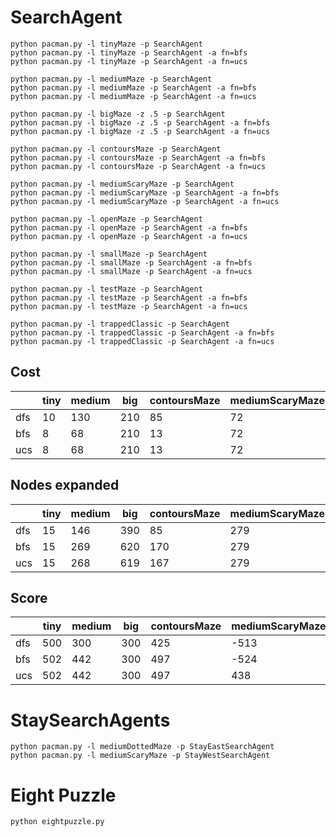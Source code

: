# SearchAgent

```shell
python pacman.py -l tinyMaze -p SearchAgent
python pacman.py -l tinyMaze -p SearchAgent -a fn=bfs
python pacman.py -l tinyMaze -p SearchAgent -a fn=ucs

python pacman.py -l mediumMaze -p SearchAgent
python pacman.py -l mediumMaze -p SearchAgent -a fn=bfs
python pacman.py -l mediumMaze -p SearchAgent -a fn=ucs

python pacman.py -l bigMaze -z .5 -p SearchAgent
python pacman.py -l bigMaze -z .5 -p SearchAgent -a fn=bfs
python pacman.py -l bigMaze -z .5 -p SearchAgent -a fn=ucs

python pacman.py -l contoursMaze -p SearchAgent
python pacman.py -l contoursMaze -p SearchAgent -a fn=bfs
python pacman.py -l contoursMaze -p SearchAgent -a fn=ucs

python pacman.py -l mediumScaryMaze -p SearchAgent
python pacman.py -l mediumScaryMaze -p SearchAgent -a fn=bfs
python pacman.py -l mediumScaryMaze -p SearchAgent -a fn=ucs

python pacman.py -l openMaze -p SearchAgent
python pacman.py -l openMaze -p SearchAgent -a fn=bfs
python pacman.py -l openMaze -p SearchAgent -a fn=ucs

python pacman.py -l smallMaze -p SearchAgent
python pacman.py -l smallMaze -p SearchAgent -a fn=bfs
python pacman.py -l smallMaze -p SearchAgent -a fn=ucs

python pacman.py -l testMaze -p SearchAgent
python pacman.py -l testMaze -p SearchAgent -a fn=bfs
python pacman.py -l testMaze -p SearchAgent -a fn=ucs

python pacman.py -l trappedClassic -p SearchAgent
python pacman.py -l trappedClassic -p SearchAgent -a fn=bfs
python pacman.py -l trappedClassic -p SearchAgent -a fn=ucs
```

## Cost

|     | tiny | medium | big | contoursMaze | mediumScaryMaze | openMaze | smallMaze | testMaze | trappedClassic |
| --- | ---- | ------ | --- | ------------ | --------------- | -------- | --------- | -------- | -------------- |
| dfs | 10   | 130    | 210 | 85           |  72             | 298      | 49        | 7        | 5              |
| bfs | 8    | 68     | 210 | 13           |  72             | 54       | 19        | 7        | 5              |
| ucs | 8    | 68     | 210 | 13           |  72             | 54       | 19        | 7        | 5              |

## Nodes expanded

|     | tiny | medium | big | contoursMaze | mediumScaryMaze | openMaze | smallMaze | testMaze | trappedClassic |
| --- | ---- | ------ | --- | ------------ | --------------- | -------- | --------- | -------- | -------------- |
| dfs | 15   | 146    | 390 | 85           | 279             | 576      | 59        | 7        | 5              |
| bfs | 15   | 269    | 620 | 170          | 279             | 682      | 92        | 7        | 7              |
| ucs | 15   | 268    | 619 | 167          | 279             | 682      | 91        | 7        | 7              |

## Score

|     | tiny | medium | big | contoursMaze | mediumScaryMaze | openMaze | smallMaze | testMaze | trappedClassic |
| --- | ---- | ------ | --- | ------------ | --------------- | -------- | --------- | -------- | -------------- |
| dfs | 500  | 300    | 300 | 425          | -513            | 212      | 461       | 503      | -502           |
| bfs | 502  | 442    | 300 | 497          | -524            | 456      | 491       | 503      | -497           |
| ucs | 502  | 442    | 300 | 497          | 438             | 456      | 491       | 503      | -502           |

# StaySearchAgents

```shell
python pacman.py -l mediumDottedMaze -p StayEastSearchAgent
python pacman.py -l mediumScaryMaze -p StayWestSearchAgent
```

# Eight Puzzle

```shell
python eightpuzzle.py
```

